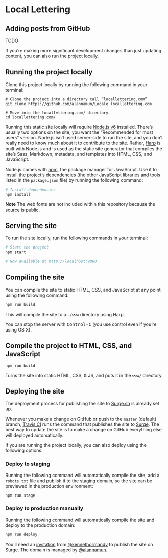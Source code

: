 # Local Lettering

## Adding posts from GitHub

TODO

If you’re making more significant development changes than just updating content, you can also run the project locally.

## Running the project locally

Clone this project locally by running the following command in your terminal:

```
# Clone the project into a directory call “locallettering.com”
git clone https://github.com/alannamun/Locale locallettering.com

# Move into the locallettering.com/ directory
cd locallettering.com/
```

Running this static site locally will require [Node.js v6](https://nodejs.org) installed. There’s usually two options on the site, you want the “Recommended for most users” version. Node.js isn’t used server-side to run the site, and you don’t really need to know much about it to contribute to the site. Rather, [Harp](http://harpjs.com) is built with Node.js and is used as the static site generator that compiles the site’s Sass, Markdown, metadata, and templates into HTML, CSS, and JavaScript.

Node.js comes with [npm](https://npmjs.org), the package manager for JavaScript. Use it to install the project’s dependencies (the other JavaScript libraries and tools listed in the `package.json` file) by running the following command:

```sh
# Install dependencies
npm install
```

**Note** The web fonts are not included within this repository because the source is public.

## Serving the site

To run the site locally, run the following commands in your terminal:

```sh
# Start the project
npm start

# Now available at http://localhost:9000
```

## Compiling the site

You can compile the site to static HTML, CSS, and JavaScript at any point using the following command:

```sh
npm run build
```

This will compile the site to a `./www` directory using Harp.

You can stop the server with <kbd>Control</kbd>+<kbd>C</kbd> (you use control even if you’re using OS X).

## Compile the project to HTML, CSS, and JavaScript

```
npm run build
```

Turns the site into static HTML, CSS, & JS, and puts it in the `www/` directory.

## Deploying the site

The deployment process for publishing the site to [Surge.sh](https://surge.sh) is already set up.

Whenever you make a change on GitHub or push to the `master` (default) branch, [Travis CI](https://travis-ci.org) runs the command that publishes the site to [Surge](https://surge.sh). The best way to update the site is to make a change on GitHub everything else will deployed automatically.

If you are running the project locally, you can also deploy using the following options.

### Deploy to staging

Running the following command will automatically compile the site, add a `robots.txt` file and publish it to the staging domain, so the site can be previewed in the production environment:

```sh
npm run stage
```

### Deploy to production manually

Running the following command will automatically compile the site and deploy to the production domain:

```sh
npm run deploy
```

You’ll need an [invitation](https://surge.sh/help/adding-collaborators) from [@kennethormandy](https://github.com/kennethormandy) to publish the site on Surge. The domain is managed by [@alannamun](https://github.comalannamun).

